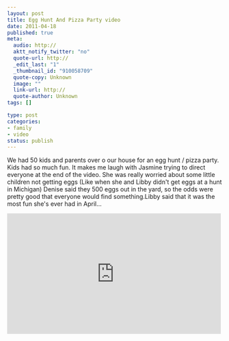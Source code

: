 ```yaml
--- 
layout: post
title: Egg Hunt And Pizza Party video
date: 2011-04-18
published: true
meta: 
  audio: http://
  aktt_notify_twitter: "no"
  quote-url: http://
  _edit_last: "1"
  _thumbnail_id: "910058709"
  quote-copy: Unknown
  image: ""
  link-url: http://
  quote-author: Unknown
tags: []

type: post
categories: 
- family
- video
status: publish
---
```

We had 50 kids and parents over o our house for an egg hunt / pizza party. Kids had so much fun. It makes me laugh with Jasmine trying to direct everyone at the end of the video.  She was really worried about some little children not getting eggs (Like when she and Libby didn't get eggs at a hunt in Michigan)  Denise said they 500 eggs out in the yard, so the odds were pretty good that everyone would find something.Libby said that it was the most fun she's ever had in April...

<iframe src="http://player.vimeo.com/video/22531863?title=0&amp;byline=0&amp;color=0" frameborder="0" height="281" width="500"></iframe>
